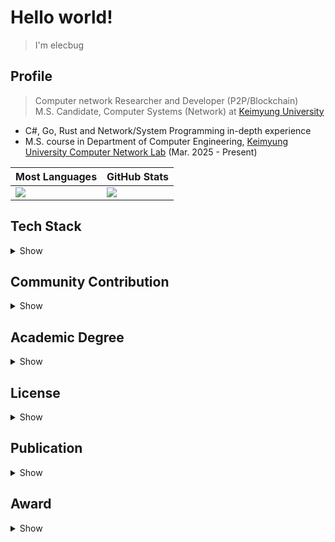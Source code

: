 # Hello world!

> I'm elecbug

## Profile

> Computer network Researcher and Developer (P2P/Blockchain)  
> M.S. Candidate, Computer Systems (Network) at [Keimyung University](https://www.kmu.ac.kr)

- C#, Go, Rust and Network/System Programming in-depth experience
- M.S. course in Department of Computer Engineering, [Keimyung University Computer Network Lab](https://sites.google.com/site/computernetworklab/) (Mar. 2025 - Present)

|Most Languages|GitHub Stats|
|--------------|------------|
|![](https://github-readme-stats.vercel.app/api/top-langs/?username=elecbug&layout=compact&langs_count=8&theme=dark)|![](https://github-readme-stats.vercel.app/api?username=elecbug&count_private=true&show_icons=true&rank_icon=github&theme=dark&include_all_commits=true)|

## Tech Stack

<details>
<summary>Show</summary>

### 1. Programming Languages

- C#
- Go
- Python
- C/C++
- Rust
- Java

### 2. Application Development

- WinForm / WPF / MAUI (C#)
- MS Office Interop (C#)

### 3. Networking

- General OSI-7 knowledge
- Network security
- P2P
- Blockchain
- [libp2p](https://libp2p.io) application
  - Kademlia
  - GossipSub

### 4. Data Analysis & AI

- Data analysis libs
  - scipy / numpy / pyplot / networkx
- Introductory AI skills

### 5. DevOps & Infrastructure

- Basic Linux skills
- Scripting
  - Shell script
  - Makefile
- Docker
  - Containerization
  - Custom images
  - Swarm clustering
- DB 
  - MySQL

</details>

## Community Contribution

<details>
<summary>Show</summary>

- **Docker Korea Translation Project**
  - Maintainer of [docker-ko.github.io](https://github.com/docker-ko/docker-ko.github.io), translating Docker official documentation into Korean to support local developers

</details>

## Academic Degree

<details>
<summary>Show</summary>

|Organization|Major|Degree|Date|
|------------|-----|------|----|
|Keimyung University|Computer Engineering|B.S.|Mar. 2021 ~ Feb. 2025|
|Keimyung University|Computer Systems (Network)|M.S. (in progress)|Mar. 2025 ~ Present|

</details>

## License

<details>
<summary>Show</summary>

|Organization|License|Branch|Date|
|------------|-------|------|----|
|HRDK                        |Craftsman                           |Electricity           |Dec. 12, 2018|
|HRDK                        |Craftsman                           |Elevator              |Jun. 21, 2019|
|Ministry of Education, Korea|Secondary School Teacher Certificate|Information & Computer|Feb. 18, 2025|

</details>

## Publication

<details>
<summary>Show</summary>

### Journal
- [이성욱 and 주홍택, *"K-P2PLab: P2P 네트워크 토폴로지 분석을 위한 테스트베드 및 분석 플랫폼 개발,"* KNOM Review, Vol. 27, No. 2, pp. 40–48, Dec. 2024. doi:10.22670/knom.2024.27.2.40(KCI)](https://doi.org/10.22670/knom.2024.27.2.40)

### Conference
- 이성욱, 김형엽, 김승민 and 주홍택, *"GossipSub Protocol 기반 P2P 네트워크에서 통신 지연시간이 브로드캐스트 효율성에 미치는 영향 분석,"* KNOM Conference 2025, pp. 12-16, Apr. 2025.

</details>

## Award

<details>
<summary>Show</summary>

- Creative IT Competition, Program Hackathon - Excellence Award, Keimyung University, Aug. 22, 2022
  - 창의 IT 경진대회, 프로그램 해커톤 - 우수상, 계명대학교, 2022. 08. 22.
- Korea Science and Engineering Scholarship, Ministry of Science and ICT, Korea, Aug. 31, 2023
  -  국가 우수(이공계) 장학, 과학기술정보통신부, 2023. 08. 31
- AI Software Competition, AI Program - Grand Prize, Keimyung University, Sep. 9, 2024
  - 인공지능 소프트웨어 경진대회, AI 프로그램 - 대상, 계명대학교, 2024. 09. 09.
- 125th Anniversary University Essay Contest, Natural Science and Engineering Division - Excellence Award, Keimyung University, Dec. 6, 2024
  - 창립 125주년 기념 대학생 에세이 대회, 자연공학분야 - 우수상, 계명대학교, 2024. 12. 06.

</details>

